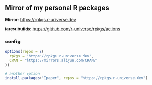 ## Mirror of my personal R packages

**Mirror**: <https://rpkgs.r-universe.dev>

**latest builds**: <https://github.com/r-universe/rpkgs/actions>

### **config**
```r
options(repos = c(
  rpkgs = "https://rpkgs.r-universe.dev",
  CRAN = "https://mirrors.aliyun.com/CRAN/"
))
```
```r
# another option
install.packages("Ipaper", repos = "https://rpkgs.r-universe.dev")
```
